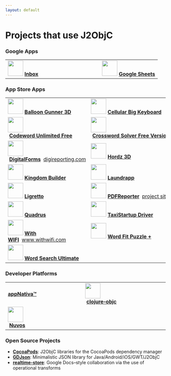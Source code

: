 ```yaml
---
layout: default
---
```


# Projects that use J2ObjC

### Google Apps

<table>
 <tr><td>
 <img src="http://a4.mzstatic.com/us/r30/Purple1/v4/b3/6f/cc/b36fcc3e-9f18-4f2a-d8a1-34e006f03ea2/mzl.xgotgpmb.175x175-75.jpg" width="48" height="48">&nbsp;<b><a href="https://itunes.apple.com/app/id905060486">Inbox</a></b>&nbsp;&nbsp;&nbsp;&nbsp;&nbsp;&nbsp;&nbsp;&nbsp;&nbsp;&nbsp;&nbsp;&nbsp;&nbsp;&nbsp;&nbsp;&nbsp;&nbsp;&nbsp;&nbsp;&nbsp;&nbsp;&nbsp;&nbsp;&nbsp;&nbsp;&nbsp;&nbsp;&nbsp;&nbsp;&nbsp;&nbsp;&nbsp;&nbsp;&nbsp;&nbsp;&nbsp;&nbsp;&nbsp;&nbsp;&nbsp;&nbsp;&nbsp;&nbsp;
 </td><td>
 <img src="http://a2.mzstatic.com/us/r30/Purple3/v4/e4/ef/17/e4ef1745-23bb-3090-2260-50287aefa0f0/mzl.vxjekxvy.175x175-75.jpg" width="48" height="48">&nbsp;<b><a href="https://itunes.apple.com/us/app/google-sheets/id842849113?mt=8">Google&nbsp;Sheets</a></b>
 </td></tr>
</table>

### App Store Apps

<table>
 <tr><td>
 <img src="http://a3.mzstatic.com/us/r1000/119/Purple2/v4/27/92/31/27923129-fc90-2cb9-ae52-f588bc2404eb/mzl.vvbluzab.175x175-75.jpg" width="48" height="48">&nbsp;<b><a href="https://itunes.apple.com/us/app/balloon-gunner-3d/id650873188?ls=1&mt=8">Balloon&nbsp;Gunner&nbsp;3D</a></b>
 </td><td>
 <img src="http://a4.mzstatic.com/us/r30/Purple5/v4/84/94/59/84945968-3c52-a8f1-fb77-510367c8e10b/icon175x175.jpeg" width="48" height="48">&nbsp;<b><a href="https://itunes.apple.com/cn/app/cellular-big-keyboard/id937316998?l=en&mt=8">Cellular&nbsp;Big&nbsp;Keyboard</a></b>
 </td></tr>

 <tr><td>
 <img src="http://a2.mzstatic.com/us/r30/Purple2/v4/9e/bb/a1/9ebba197-cd87-dd93-0376-378a5a9947ba/mzl.hruczvda.175x175-75.jpg" width="48" height="48">&nbsp;<b><a href="https://itunes.apple.com/us/app/codeword-unlimited-free/id643961117?mt=8">Codeword&nbsp;Unlimited&nbsp;Free</a></b>
 </td><td>
 <img src="http://a3.mzstatic.com/us/r30/Purple6/v4/af/a4/ab/afa4ab14-fbca-6c0e-4c3b-d984b4730214/mzl.oqjfevxa.175x175-75.jpg" width="48" height="48">&nbsp;<b><a href="https://itunes.apple.com/us/app/crossword-solver-free-version/id668459828?ls=1&mt=8">Crossword&nbsp;Solver&nbsp;Free&nbsp;Version</a></b>
 </td></tr>

 <tr><td>
 <img src="http://a3.mzstatic.com/us/r30/Purple/v4/69/57/0e/69570e6b-b7a4-3a23-5101-df348c2655e7/mzl.fqjzdfib.175x175-75.jpg" width="48" height="48">&nbsp;<b><a href="https://itunes.apple.com/us/app/digital-forms-and-reports/id731851192?ls=1&mt=8">DigitalForms</a></b>&nbsp;&nbsp;<a href="http://digireporting.com">digireporting.com</a>
 </td><td>
 <img src="http://a1.mzstatic.com/us/r30/Purple/v4/66/ef/5b/66ef5bdc-7d87-ab6d-46ee-7f58df0fb72d/mzl.hffwosrc.175x175-75.jpg" width="48" height="48">&nbsp;<b><a href="https://itunes.apple.com/gb/app/hordz-3d/id672852382">Hordz&nbsp;3D</a></b>
 </td></tr>

 <tr><td>
 <img src="http://a3.mzstatic.com/us/r1000/067/Purple2/v4/28/02/bc/2802bc4e-02ec-2031-cb1f-bcbe353d1f6f/mzl.mkxwwpcj.175x175-75.jpg" width="48" height="48">&nbsp;<b><a href="https://itunes.apple.com/us/app/kingdom-builder/id581197776?l=de&ls=1&mt=8">Kingdom&nbsp;Builder</a></b> 
 </td><td>
 <img src="http://a2.mzstatic.com/us/r30/Purple3/v4/95/54/87/95548735-2447-d15c-31db-070101ab90e2/icon175x175.jpeg" width="48" height="48">&nbsp;<b><a href="https://itunes.apple.com/app/gb/id911852463?mt=8">Laundrapp</a></b>
 </td></tr>

 <tr><td>
 <img src="http://a1.mzstatic.com/us/r1000/060/Purple/v4/c2/b4/0d/c2b40dbf-2c34-8994-d86b-9556b1c5595a/mzl.aaxqdidd.175x175-75.jpg" width="48" height="48">&nbsp;<b><a href="https://itunes.apple.com/us/app/ligretto/id627380827?mt=8">Ligretto</a></b>
 </td><td>
 <img src="http://a422.phobos.apple.com/us/r30/Purple6/v4/c0/06/8b/c0068b8e-d46d-5f3a-cc64-6e7fdb5997cb/mzl.frkibrzy.png" width="48" height="48">&nbsp;<b><a href="https://itunes.apple.com/us/app/pdfreporter/id731936309?mt=8&ign-mpt=uo%3D4">PDFReporter</a></b>&nbsp;&nbsp;<a href="http://sourceforge.net/projects/pdfreporter/">project site</a>
 </td></tr>

 <tr><td>
 <img src="http://a4.mzstatic.com/us/r30/Purple/v4/66/be/c9/66bec9a8-fd60-5c07-876c-a8e4acbd3029/mzl.nzvhdrln.175x175-75.jpg" width="48" height="48">&nbsp;<b><a href="https://itunes.apple.com/app/quadrus/id773251281?mt=8">Quadrus</a></b>
 </td><td>
 <img src="http://a4.mzstatic.com/us/r30/Purple4/v4/a9/e6/ea/a9e6ea42-da69-67e3-50d6-18292e635b79/mzl.mjvsdtme.175x175-75.jpg" width="48" height="48">&nbsp;<b><a href="https://itunes.apple.com/us/app/taxistartup-driver/id789688951">TaxiStartup&nbsp;Driver</a></b>
 </td></tr>

 <tr><td>
 <img src="http://info.motionext.com/content/data/2014/08/logo_48x48.png" width="48" height="48">&nbsp;<b><a href="https://itunes.apple.com/us/app/with-wifi/id741277613?ls=1&mt=8">With WIFI</a></b>&nbsp;&nbsp;<a href="http://www.withwifi.com/">www.withwifi.com</a>
 </td><td>
 <img src="http://a3.mzstatic.com/us/r30/Purple4/v4/67/3d/d7/673dd723-6b4b-48ec-66cf-da040d1be1c5/mzl.wfodjglz.175x175-75.jpg" width="48" height="48">&nbsp;<b><a href="https://itunes.apple.com/us/app/word-fit-puzzle-+/id678426772?mt=8">Word&nbsp;Fit&nbsp;Puzzle&nbsp;+</a></b>
 </td></tr>

 <tr><td>
 <img src="http://a1.mzstatic.com/us/r30/Purple2/v4/22/1f/f2/221ff26d-4630-71f6-9457-b448b30492d7/mzl.aptusiqe.175x175-75.jpg" width="48" height="48">&nbsp;<b><a href="https://itunes.apple.com/us/app/word-search-ultimate/id643964085?mt=8">Word&nbsp;Search&nbsp;Ultimate</a></b>
 </td></tr>
</table>

### Developer Platforms

<table>
 <tr><td>
 <b><a href="http://www.appnativa.com/">appNativa™</a></b>
 </td><td>
 <img src="https://github.global.ssl.fastly.net/images/modules/logos_page/GitHub-Mark.png" width="48" height="48">&nbsp;<b><a href="https://github.com/galdolber/clojure-objc">clojure&#x2011;objc</a></b>&nbsp;&nbsp;&nbsp;&nbsp;&nbsp;&nbsp;&nbsp;&nbsp;&nbsp;&nbsp;&nbsp;&nbsp;&nbsp;&nbsp;&nbsp;&nbsp;&nbsp;&nbsp;&nbsp;&nbsp;&nbsp;&nbsp;&nbsp;&nbsp;&nbsp;&nbsp;&nbsp;&nbsp;&nbsp;&nbsp;&nbsp;&nbsp;&nbsp;&nbsp;
 </td></tr>
 <tr><td>
 <img src="http://www.nuvos.com/img/nuvos-logo.png" width="48" height="48">&nbsp;<b><a href="http://www.nuvos.com">Nuvos</a></b>&nbsp;&nbsp;&nbsp;&nbsp;&nbsp;&nbsp;&nbsp;&nbsp;&nbsp;&nbsp;&nbsp;&nbsp;&nbsp;&nbsp;&nbsp;&nbsp;&nbsp;&nbsp;&nbsp;&nbsp;&nbsp;&nbsp;&nbsp;&nbsp;&nbsp;&nbsp;&nbsp;&nbsp;&nbsp;&nbsp;&nbsp;&nbsp;&nbsp;&nbsp;&nbsp;&nbsp;&nbsp;&nbsp;&nbsp;&nbsp;
 </td></tr>
</table>

### Open Source Projects

- **[CocoaPods](http://cocoapods.org/?q=j2objc)**: J2ObjC libraries for the CocoaPods dependency manager
- **[GDJson](https://github.com/goodow/realtime-json)**: Minimalistic JSON library for Java/Android/iOS/GWT/J2ObjC
- **[realtime-store](https://github.com/goodow/realtime-store)**: Google Docs–style collaboration via the use of operational transforms
